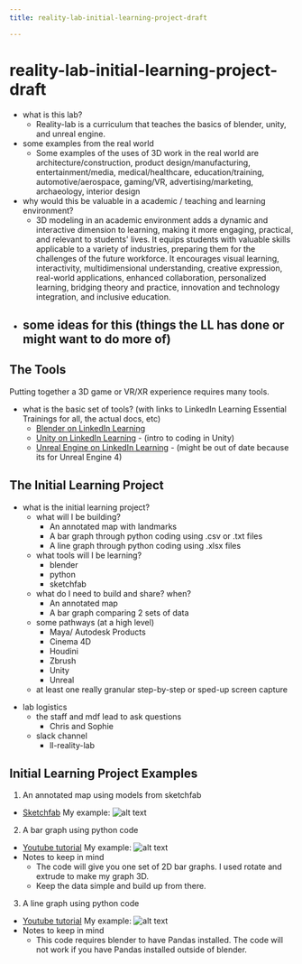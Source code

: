 ```yaml
---
title: reality-lab-initial-learning-project-draft

---
```


# reality-lab-initial-learning-project-draft

- what is this lab?
    - Reality-lab is a curriculum that teaches the basics of blender, unity, and unreal engine. 
- some examples from the real world
    - Some examples of the uses of 3D work in the real world are architecture/construction, product design/manufacturing, entertainment/media, medical/healthcare, education/training, automotive/aerospace, gaming/VR, advertising/marketing, archaeology, interior design
- why would this be valuable in a academic / teaching and learning environment?
    - 3D modeling in an academic environment adds a dynamic and interactive dimension to learning, making it more engaging, practical, and relevant to students' lives. It equips students with valuable skills applicable to a variety of industries, preparing them for the challenges of the future workforce. It encourages visual learning, interactivity, multidimensional understanding, creative expression, real-world applications, enhanced collaboration, personalized learning, bridging theory and practice, innovation and technology integration, and inclusive education. 
- some ideas for this (things the LL has done or might want to do more of)
    - 

## The Tools

Putting together a 3D game or VR/XR experience requires many tools.


- what is the basic set of tools? (with links to LinkedIn Learning Essential Trainings for all, the actual docs, etc)
    - [Blender on LinkedIn Learning](https://www.linkedin.com/learning/blender-3-3-essential-training/introducing-blender-3-3-for-beginners?u=2194065)
    - [Unity on LinkedIn Learning](https://www.linkedin.com/learning/introduction-to-c-sharp-with-unity/introduction-to-unity?u=2194065) - (intro to coding in Unity)
    - [Unreal Engine on LinkedIn Learning](https://www.linkedin.com/learning/unreal-essential-training-2019/real-time-visualization-with-unreal-engine-4?u=2194065) - (might be out of date because its for Unreal Engine 4)

## The Initial Learning Project
- what is the initial learning project?
    - what will I be building?
        - An annotated map with landmarks
        - A bar graph through python coding using .csv or .txt files
        - A line graph through python coding using .xlsx files
    - what tools will I be learning?
        - blender
        - python
        - sketchfab
    - what do I need to build and share? when?
        - An annotated map
        - A bar graph comparing 2 sets of data
    - some pathways (at a high level)
        - Maya/ Autodesk Products
        - Cinema 4D
        - Houdini
        - Zbrush
        - Unity
        - Unreal
    - at least one really granular step-by-step or sped-up screen capture
* lab logistics
    - the staff and mdf lead to ask questions
        - Chris and Sophie 
    - slack channel
        - ll-reality-lab

## Initial Learning Project Examples

1) An annotated map using models from sketchfab
- [Sketchfab](https://sketchfab.com/feed)
My example: 
![alt text](https://files.slack.com/files-pri/T0HTW3H0V-F05L9Q927AB/img_3421.png?pub_secret=e26003f171)
2) A bar graph using python code
- [Youtube tutorial](https://www.youtube.com/watch?v=Xrixs_XuDQo) 
My example:
![alt text](https://files.slack.com/files-pri/T0HTW3H0V-F05LYSN096Y/gis_dataset3.png?pub_secret=e64c82f846)
- Notes to keep in mind
    - The code will give you one set of 2D bar graphs. I used rotate and extrude to make my graph 3D.
    - Keep the data simple and build up from there. 
3) A line graph using python code
- [Youtube tutorial](https://youtu.be/ATiiFTX-4K0)
My example:
![alt text](https://files.slack.com/files-pri/T0HTW3H0V-F05MP85DXA5/line_graph_example.png?pub_secret=51f9721cb3)
- Notes to keep in mind
    - This code requires blender to have Pandas installed. The code will not work if you have Pandas installed outside of blender.



